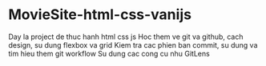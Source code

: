 # MovieSite-html-css-vanijs

Day la project de thuc hanh html css js
Hoc them ve git va github, cach design, su dung flexbox va grid
Kiem tra cac phien ban commit, su dung va tim hieu them git workflow
Su dung cac cong cu nhu GitLens
